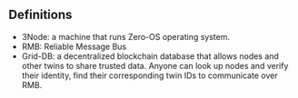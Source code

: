 ## Definitions

- 3Node: a machine that runs Zero-OS operating system.
- RMB: Reliable Message Bus
- Grid-DB: a decentralized blockchain database that allows nodes and other twins to share trusted data. Anyone can look up nodes and verify their identity, find their corresponding twin IDs to communicate over RMB.
